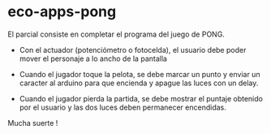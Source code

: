 # eco-apps-pong

El parcial consiste en completar el programa del juego de PONG.

<!-- - Deben utilizar el arduino como control remoto. -->

- Con el actuador (potenciómetro o fotocelda), el usuario debe poder mover el personaje a lo ancho de la pantalla

<!-- - Deben utilizar un botón A que al presionarlo, debe reducir el ancho del jugador -->

<!-- - Deben utilizar un botón B que al presionarlo, debe aumentar la velocidad de movimiento de la bola. -->

- Cuando el jugador toque la pelota, se debe marcar un punto y enviar un caracter al arduino para que encienda y apague las luces con un delay.

- Cuando el jugador pierda la partida, se debe mostrar el puntaje obtenido por el usuario y las dos luces deben permanecer encendidas.


Mucha suerte !

